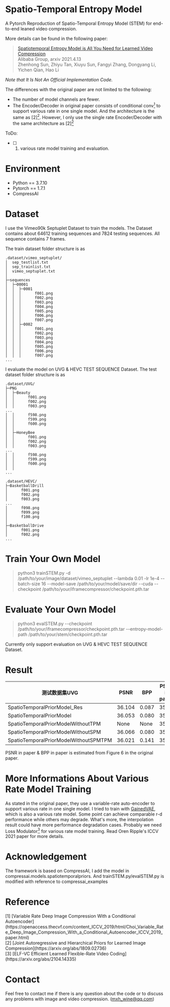 # Spatio-Temporal Entropy Model

A Pytorch Reproduction of Spatio-Temporal Entropy Model (STEM) for end-to-end leaned video compression.

More details can be found in the following paper:

>[Spatiotemporal Entropy Model is All You Need for Learned Video Compression](https://arxiv.org/abs/2104.06083)  
>Alibaba Group, arxiv 2021.4.13  
>Zhenhong Sun, Zhiyu Tan, Xiuyu Sun, Fangyi Zhang, Dongyang Li, Yichen Qian, Hao Li

*Note that It Is Not An Official Implementation Code.*

The differences with the original paper are not limited to the following:
* The number of model channels are fewer.
* The Encoder/Decoder in original paper consists of conditional conv[<sup>1</sup>](#refer-anchor-1) to support various rate in one single model. And the architecture is the same 
as [2][<sup>2</sup>](#refer-anchor-2). However, I only use the single rate Encoder/Decoder with the same architecture as [2][<sup>2</sup>](#refer-anchor-2)

ToDo:
- [ ] 1. various rate model training and evaluation.

# Environment

* Python == 3.7.10
* Pytorch == 1.7.1
* CompressAI

# Dataset
I use the Vimeo90k Septuplet Dataset to train the models. The Dataset contains about 64612 training sequences and 7824 testing sequences. All sequence contains 7 frames.

The train dataset folder structure is as
```
.dataset/vimeo_septuplet/
│  sep_testlist.txt
│  sep_trainlist.txt
│  vimeo_septuplet.txt
│  
├─sequences
│  ├─00001
│  │  ├─0001
│  │  │      f001.png
│  │  │      f002.png
│  │  │      f003.png
│  │  │      f004.png
│  │  │      f005.png
│  │  │      f006.png
│  │  │      f007.png
│  │  ├─0002
│  │  │      f001.png
│  │  │      f002.png
│  │  │      f003.png
│  │  │      f004.png
│  │  │      f005.png
│  │  │      f006.png
│  │  │      f007.png
...
```

I evaluate the model on UVG & HEVC TEST SEQUENCE Dataset.
The test dataset folder structure is as
```
.dataset/UVG/
├─PNG
│  ├─Beauty
│  │      f001.png
│  │      f002.png
│  │      f003.png
...
│  │      f598.png
│  │      f599.png
│  │      f600.png
│  │      
│  ├─HoneyBee
│  │      f001.png
│  │      f002.png
│  │      f003.png
...
│  │      f598.png
│  │      f599.png
│  │      f600.png
│  │     
...
```
```
.dataset/HEVC/
├─BasketballDrill
│      f001.png
│      f002.png
│      f003.png
...
│      f098.png
│      f099.png
│      f100.png
│      
├─BasketballDrive
│      f001.png
│      f002.png
...
```

# Train Your Own Model
>python3 trainSTEM.py -d /path/to/your/image/dataset/vimeo_septuplet --lambda 0.01 -lr 1e-4 --batch-size 16 --model-save /path/to/your/model/save/dir --cuda --checkpoint /path/to/your/iframecompressor/checkpoint.pth.tar

# Evaluate Your Own Model
>python3 evalSTEM.py --checkpoint /path/to/your/iframecompressor/checkpoint.pth.tar --entropy-model-path /path/to/your/stem/checkpoint.pth.tar

Currently only support evaluation on UVG & HEVC TEST SEQUENCE Dataset.

# Result

| 测试数据集UVG | PSNR | BPP | PSNR in paper | BPP in paper |
| --- | --- | --- | --- | --- |
| SpatioTemporalPriorModel_Res | 36.104 |  0.087 | 35.95 | 0.080 |
| SpatioTemporalPriorModel | 36.053 |  0.080 | 35.95 | 0.082 |
| SpatioTemporalPriorModelWithoutTPM | None |  None | 35.95 | 0.100 |
| SpatioTemporalPriorModelWithoutSPM | 36.066 |  0.080 | 35.95 | 0.087 |
| SpatioTemporalPriorModelWithoutSPMTPM | 36.021 |  0.141 | 35.95 | 0.123 |

PSNR in paper & BPP in paper is estimated from Figure 6 in the original paper.

# More Informations About Various Rate Model Training
As stated in the original paper, they use a variable-rate auto-encoder to support various rate in one single model. I tried to train with [GainedVAE](https://github.com/mmSir/GainedVAE), which is also a various rate model. Some point can achieve comparable r-d performance while others may degrade. What's more, the interpolation result could have more performance degradation cases.
Probably we need Loss Modulator[<sup>3</sup>](#refer-anchor-3) for various rate model training. Read Oren Ripple's ICCV 2021 paper for more details.


# Acknowledgement

The framework is based on CompressAI, I add the model in compressai.models.spatiotemporalpriors.
And trainSTEM.py/evalSTEM.py is modified with reference to compressai_examples

# Reference
<div id="refer-anchor-1"></div>
[1] [Variable Rate Deep Image Compression With a Conditional Autoencoder](https://openaccess.thecvf.com/content_ICCV_2019/html/Choi_Variable_Rate_Deep_Image_Compression_With_a_Conditional_Autoencoder_ICCV_2019_paper.html) 
<div id="refer-anchor-2"></div>
[2] [Joint Autoregressive and Hierarchical Priors for Learned Image Compression](https://arxiv.org/abs/1809.02736) 
<div id="refer-anchor-3"></div>
[3] [ELF-VC Efficient Learned Flexible-Rate Video Coding](https://arxiv.org/abs/2104.14335) 

# Contact
Feel free to contact me if there is any question about the code or to discuss any problems with image and video compression. (mxh_wine@qq.com)
